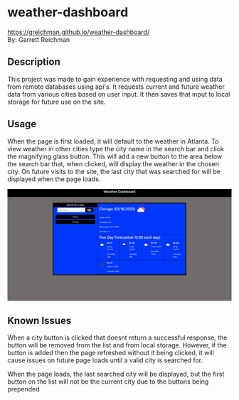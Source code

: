 # weather-dashboard
https://greichman.github.io/weather-dashboard/
<br />
By: Garrett Reichman

## Description
   This project was made to gain experience with requesting and using data from remote databases using api's. It requests current and future weather data from various cities based on user input. It then saves that input to local storage for future use on the site.

## Usage
   When the page is first loaded, it will default to the weather in Atlanta. To view weather in other cities type the city name in the search bar and click the magnifying glass button. This will add a new button to the area below the search bar that, when clicked, will display the weather in the chosen city. On future visits to the site, the last city that was searched for will be displayed when the page loads.

![Screenshot](assets/pictures/screenshot.png)

## Known Issues
   When a city button is clicked that doesnt return a successful response, the button will be removed from the list and from local storage. However, if the button is added then the page refreshed without it being clicked, it will cause issues on future page loads until a valid city is searched for.

  When the page loads, the last searched city will be displayed, but the first button on the list will not be the current city due to the buttons being prepended
